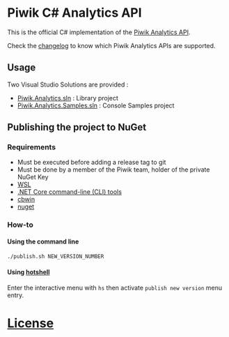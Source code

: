 # Piwik C# Analytics API

This is the official C# implementation of the [Piwik Analytics API](http://piwik.org/docs/analytics-api/).

Check the [changelog](CHANGELOG.md) to know which Piwik Analytics APIs are supported.

## Usage

Two Visual Studio Solutions are provided :

  * [Piwik.Analytics.sln](Piwik.Analytics.sln) : Library project
  * [Piwik.Analytics.Samples.sln](Piwik.Analytics.Samples.sln) : Console Samples project

## Publishing the project to NuGet

### Requirements

* Must be executed before adding a release tag to git
* Must be done by a member of the Piwik team, holder of the private NuGet Key
* [WSL](https://msdn.microsoft.com/en-us/commandline/wsl/about)
* [.NET Core command-line (CLI) tools](https://github.com/dotnet/cli)
* [cbwin](https://github.com/xilun/cbwin)
* [nuget](https://dist.nuget.org/index.html)

### How-to

#### Using the command line

```bash
./publish.sh NEW_VERSION_NUMBER
```

#### Using [hotshell](http://julienmoumne.github.io/hotshell)

Enter the interactive menu with `hs` then activate `publish new version` menu entry.

# [License](LICENSE)
